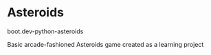 # Asteroids
boot.dev-python-asteroids

Basic arcade-fashioned Asteroids game created as a learning project